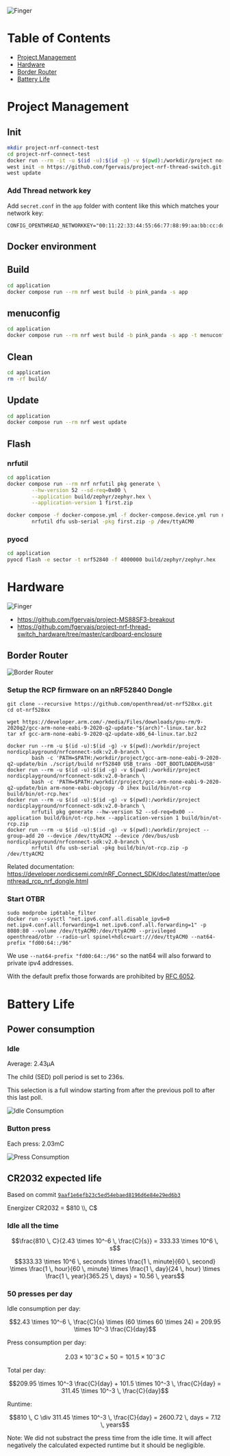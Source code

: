 ![Finger](assets/img/finger.jpg)

# Table of Contents

- [Project Management](#project-management)
- [Hardware](#hardware)
- [Border Router](#border-router)
- [Battery Life](#battery-life)

# Project Management

## Init

```bash
mkdir project-nrf-connect-test
cd project-nrf-connect-test
docker run --rm -it -u $(id -u):$(id -g) -v $(pwd):/workdir/project nordicplayground/nrfconnect-sdk:v2.0-branch bash
west init -m https://github.com/fgervais/project-nrf-thread-switch.git .
west update
```

### Add Thread network key

Add `secret.conf` in the `app` folder with content like this which matches your
network key:

```
CONFIG_OPENTHREAD_NETWORKKEY="00:11:22:33:44:55:66:77:88:99:aa:bb:cc:dd:ee:ff"
```

## Docker environment

## Build

```bash
cd application
docker compose run --rm nrf west build -b pink_panda -s app
```

## menuconfig

```bash
cd application
docker compose run --rm nrf west build -b pink_panda -s app -t menuconfig
```

## Clean

```bash
cd application
rm -rf build/
```

## Update

```bash
cd application
docker compose run --rm nrf west update
```

## Flash

### nrfutil

```bash
cd application
docker compose run --rm nrf nrfutil pkg generate \
        --hw-version 52 --sd-req=0x00 \
        --application build/zephyr/zephyr.hex \
        --application-version 1 first.zip

docker compose -f docker-compose.yml -f docker-compose.device.yml run nrf \
        nrfutil dfu usb-serial -pkg first.zip -p /dev/ttyACM0
```

### pyocd
```bash
cd application
pyocd flash -e sector -t nrf52840 -f 4000000 build/zephyr/zephyr.hex
```

# Hardware

![Finger](assets/img/assembled.jpg)

- https://github.com/fgervais/project-MS88SF3-breakout
- https://github.com/fgervais/project-nrf-thread-switch_hardware/tree/master/cardboard-enclosure

## Border Router

![Border Router](assets/img/border-router.jpg)

### Setup the RCP firmware on an nRF52840 Dongle

```
git clone --recursive https://github.com/openthread/ot-nrf528xx.git
cd ot-nrf528xx

wget https://developer.arm.com/-/media/Files/downloads/gnu-rm/9-2020q2/gcc-arm-none-eabi-9-2020-q2-update-"$(arch)"-linux.tar.bz2
tar xf gcc-arm-none-eabi-9-2020-q2-update-x86_64-linux.tar.bz2

docker run --rm -u $(id -u):$(id -g) -v $(pwd):/workdir/project nordicplayground/nrfconnect-sdk:v2.0-branch \
        bash -c 'PATH=$PATH:/workdir/project/gcc-arm-none-eabi-9-2020-q2-update/bin ./script/build nrf52840 USB_trans -DOT_BOOTLOADER=USB'
docker run --rm -u $(id -u):$(id -g) -v $(pwd):/workdir/project nordicplayground/nrfconnect-sdk:v2.0-branch \
        bash -c 'PATH=$PATH:/workdir/project/gcc-arm-none-eabi-9-2020-q2-update/bin arm-none-eabi-objcopy -O ihex build/bin/ot-rcp build/bin/ot-rcp.hex'
docker run --rm -u $(id -u):$(id -g) -v $(pwd):/workdir/project nordicplayground/nrfconnect-sdk:v2.0-branch \
        nrfutil pkg generate --hw-version 52 --sd-req=0x00 --application build/bin/ot-rcp.hex --application-version 1 build/bin/ot-rcp.zip
docker run --rm -u $(id -u):$(id -g) -v $(pwd):/workdir/project --group-add 20 --device /dev/ttyACM2 --device /dev/bus/usb nordicplayground/nrfconnect-sdk:v2.0-branch \
        nrfutil dfu usb-serial -pkg build/bin/ot-rcp.zip -p /dev/ttyACM2
```

Related documentation: https://developer.nordicsemi.com/nRF_Connect_SDK/doc/latest/matter/openthread_rcp_nrf_dongle.html

### Start OTBR

```
sudo modprobe ip6table_filter
docker run --sysctl "net.ipv6.conf.all.disable_ipv6=0 net.ipv4.conf.all.forwarding=1 net.ipv6.conf.all.forwarding=1" -p 8080:80 --volume /dev/ttyACM0:/dev/ttyACM0 --privileged openthread/otbr --radio-url spinel+hdlc+uart:///dev/ttyACM0 --nat64-prefix "fd00:64::/96"
```

We use `--nat64-prefix "fd00:64::/96"` so the nat64 will also forward to private
ipv4 addresses.

With the default prefix those forwards are prohibited by [RFC 6052](https://datatracker.ietf.org/doc/html/rfc6052).

# Battery Life

## Power consumption

### Idle

Average: 2.43µA

The child (SED) poll period is set to 236s.

This selection is a full window starting from after the previous poll to after
this last poll.

![Idle Consumption](assets/img/idle-consumption.png)

### Button press

Each press: 2.03mC

![Press Consumption](assets/img/press-consumption.png)

## CR2032 expected life

Based on commit [`9aaf1e6efb23c5ed54ebaed8196d6e84e29ed6b3`](https://github.com/fgervais/project-nrf-thread-switch/tree/9aaf1e6efb23c5ed54ebaed8196d6e84e29ed6b3/app)

Energizer CR2032 = $810 \\, C$

### Idle all the time

```math
\frac{810 \, C}{2.43 \times 10^-6 \, \frac{C}{s}} = 333.33 \times 10^6 \, s
```

```math
333.33 \times 10^6 \, seconds \times \frac{1 \, minute}{60 \, second} \times \frac{1 \, hour}{60 \, minute} \times \frac{1 \, day}{24 \, hour} \times \frac{1 \, year}{365.25 \, days} = 10.56 \, years
```

### 50 presses per day

Idle consumption per day:
```math
2.43 \times 10^-6 \, \frac{C}{s} \times (60 \times 60 \times 24) = 209.95 \times 10^-3 \frac{C}{day}
```

Press consumption per day:
```math
2.03 \times 10^-3 \, C \times 50 = 101.5 \times 10^-3 \, C
```

Total per day:
```math
209.95 \times 10^-3 \frac{C}{day} + 101.5 \times 10^-3 \, \frac{C}{day} = 311.45 \times 10^-3 \, \frac{C}{day}
```

Runtime:
```math
810 \, C \div 311.45 \times 10^-3 \, \frac{C}{day} = 2600.72 \, days = 7.12 \, years
```

Note: We did not substract the press time from the idle time. It will affect 
negatively the calculated expected runtime but it should be negligible.